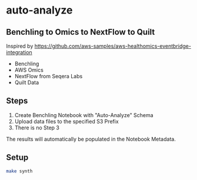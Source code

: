 # auto-analyze

## Benchling to Omics to NextFlow to Quilt

Inspired by https://github.com/aws-samples/aws-healthomics-eventbridge-integration

* Benchling
* AWS Omics
* NextFlow from Seqera Labs
* Quilt Data

## Steps

1. Create Benchling Notebook with "Auto-Analyze" Schema
2. Upload data files to the specified S3 Prefix
3. There is no Step 3

The results will automatically be populated in the Notebook Metadata.

## Setup

```bash
make synth
```